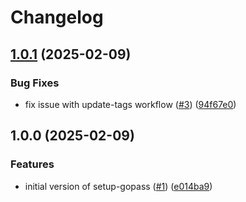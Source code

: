 # Changelog

## [1.0.1](https://github.com/mauhlik/setup-gopass/compare/v1.0.0...v1.0.1) (2025-02-09)


### Bug Fixes

* fix issue with update-tags workflow ([#3](https://github.com/mauhlik/setup-gopass/issues/3)) ([94f67e0](https://github.com/mauhlik/setup-gopass/commit/94f67e078d5311fb25d4261aef93e691d3677d5c))

## 1.0.0 (2025-02-09)


### Features

* initial version of setup-gopass ([#1](https://github.com/mauhlik/setup-gopass/issues/1)) ([e014ba9](https://github.com/mauhlik/setup-gopass/commit/e014ba9515d2e7ea78a2083f76669742d5f28dd7))
